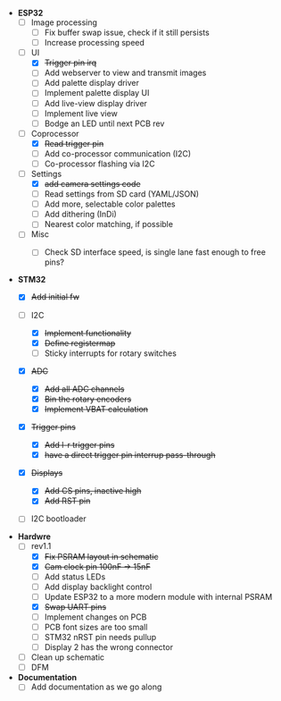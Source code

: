 - **ESP32**
  - [ ] Image processing
    - [ ] Fix buffer swap issue, check if it still persists
    - [ ] Increase processing speed
  - [ ] UI
    - [x] ~~Trigger pin irq~~
    - [ ] Add webserver to view and transmit images
    - [ ] Add palette display driver
    - [ ] Implement palette display UI
    - [ ] Add live-view display driver
    - [ ] Implement live view
    - [ ] Bodge an LED until next PCB rev
  - [ ] Coprocessor
    - [x] ~~Read trigger pin~~
    - [ ] Add co-processor communication (I2C)
    - [ ] Co-processor flashing via I2C
  - [ ] Settings
    - [x] ~~add camera settings code~~
    - [ ] Read settings from SD card (YAML/JSON)
    - [ ] Add more, selectable color palettes
    - [ ] Add dithering (InDi)
    - [ ] Nearest color matching, if possible
  - [ ] Misc
    - [ ] Check SD interface speed, is single lane fast enough to free pins?


- **STM32**
  - [x] ~~Add initial fw~~
  - [ ] I2C
    - [x] ~~Implement functionality~~
    - [x] ~~Define registermap~~
    - [ ] Sticky interrupts for rotary switches
  - [x] ~~ADC~~
    - [x] ~~Add all ADC channels~~
    - [x] ~~Bin the rotary encoders~~
    - [x] ~~Implement VBAT calculation~~
  - [x] ~~Trigger pins~~
    - [x] ~~Add l-r trigger pins~~
    - [x] ~~have a direct trigger pin interrup pass-through~~
  - [x] ~~Displays~~
    - [x] ~~Add CS pins, inactive high~~
    - [x] ~~Add RST pin~~
  - [ ] I2C bootloader


- **Hardwre**
  - [ ] rev1.1
    - [x] ~~Fix PSRAM layout in schematic~~
    - [x] ~~Cam clock pin 100nF → 15nF~~
    - [ ] Add status LEDs
    - [ ] Add display backlight control
    - [ ] Update ESP32 to a more modern module with internal PSRAM
    - [x] ~~Swap UART pins~~
    - [ ] Implement changes on PCB
    - [ ] PCB font sizes are too small
    - [ ] STM32 nRST pin needs pullup
    - [ ] Display 2 has the wrong connector
  - [ ] Clean up schematic
  - [ ] DFM

- **Documentation**
  - [ ] Add documentation as we go along